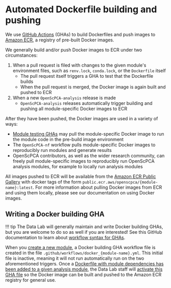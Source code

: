 # Automated Dockerfile building and pushing

We use [GitHub Actions](https://docs.github.com/en/actions) (GHAs) to build Dockerfiles and push images to [Amazon ECR](https://aws.amazon.com/ecr/), a registry of pre-built Docker images.

We generally build and/or push Docker images to ECR under two circumstances:

1. When a pull request is filed with changes to the given module's environment files, such as `renv.lock`, `conda.lock`, or the `Dockerfile` itself
    - The pull request itself triggers a GHA to test that the Dockerfile builds
    - When the pull request is merged, the Docker image is again built and pushed to ECR
2. When a new `OpenScPCA-analysis` release is made
    - `OpenScPCA-analysis` releases automatically trigger building and pushing all module-specific Docker images to ECR

After they have been pushed, the Docker images are used in a variety of ways:

- [Module testing GHAs](./run-module-gha.md) may pull the module-specific Docker image to run the module code in the pre-build image environment
- The `OpenScPCA-nf` workflow pulls module-specific Docker images to reproducibly run modules and generate results <!-- STUB_LINK openscpca-nf -->
- OpenScPCA contributors, as well as the wider research community, can freely pull module-specific images to reproducibly run OpenScPCA analysis modules, for example to locally run analysis modules

All images pushed to ECR will be available from the [Amazon ECR Public Gallery](https://gallery.ecr.aws/openscpca) with docker tags of the form `public.ecr.aws/openscpca/{module-name}:latest`.
For more information about pulling Docker images from ECR and using them locally, please see our documentation on using Docker images. <!-- STUB_LINK using images. -->


## Writing a Docker building GHA

!!! tip
    The Data Lab will generally maintain and write Docker building GHAs, but you are welcome to do so as well if you are interested!
    See this GitHub documentation to learn about [workflow syntax for GHAs](https://docs.github.com/en/actions/using-workflows/workflow-syntax-for-github-actions).

When you [create a new module](../../contributing-to-analyses/analysis-modules/creating-a-module.md), a Docker building GHA workflow file is created in the file `.github/workflows/docker_{module-name}.yml`.
This initial file is inactive, meaning it will not run automatically run on the two aforementioned triggers.
Once a [Dockerfile with module dependencies has been added to a given analysis module](../docker/docker-images.md#analysis-module-dockerfiles), the Data Lab staff will [activate this GHA file](../docker/docker-images.md#automated-testing-and-deployment) so the Docker image can be built and pushed to the Amazon ECR registry for general use.
